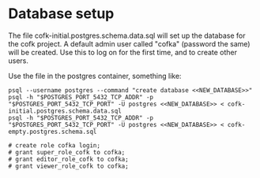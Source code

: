 Database setup
==============

The file cofk-initial.postgres.schema.data.sql will set up the database for the cofk project. A default admin user called "cofka" (password the same) will be created. Use this to log on for the first time, and to create other users.

Use the file in the postgres container, something like:

	psql --username postgres --command "create database <<NEW_DATABASE>>"
    psql -h "$POSTGRES_PORT_5432_TCP_ADDR" -p "$POSTGRES_PORT_5432_TCP_PORT" -U postgres <<NEW_DATABASE>> < cofk-initial.postgres.schema.data.sql
    psql -h "$POSTGRES_PORT_5432_TCP_ADDR" -p "$POSTGRES_PORT_5432_TCP_PORT" -U postgres <<NEW_DATABASE>> < cofk-empty.postgres.schema.sql

	# create role cofka login;
	# grant super_role_cofk to cofka;
	# grant editor_role_cofk to cofka;
	# grant viewer_role_cofk to cofka;


